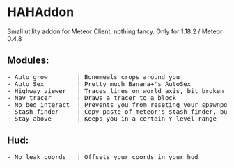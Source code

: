 # HAHAddon

Small utility addon for Meteor Client, nothing fancy.
Only for 1.18.2 / Meteor 0.4.8

## Modules:
<pre>
- Auto grow        | Bonemeals crops around you 
- Auto Sex         | Pretty much Banana+'s AutoSex
- Highway viewer   | Traces lines on world axis, bit broken
- Nav tracer       | Draws a tracer to a block
- No bed interact  | Prevents you from reseting your spawnpoint, or blowing up
- Stash finder     | Copy paste of meteor's stash finder, but with regular blocks
- Stay above       | Keeps you in a certain Y level range
</pre>

## Hud:
<pre>
- No leak coords   | Offsets your coords in your hud
</pre>
